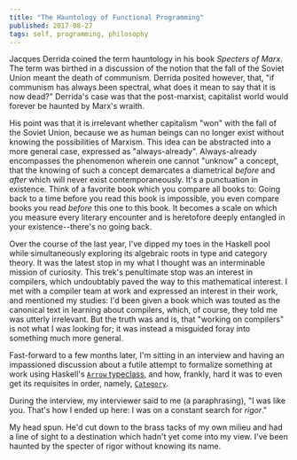 ```yaml
---
title: "The Hauntology of Functional Programming"
published: 2017-08-27
tags: self, programming, philosophy
---
```


Jacques Derrida coined the term hauntology in his book _Specters of
Marx_. The term was birthed in a discussion of the notion that the
fall of the Soviet Union meant the death of communism. Derrida posited
however, that, "if communism has always been spectral, what does it
mean to say that it is now dead?" Derrida's case was that the
post-marxist, capitalist world would forever be haunted by Marx's
wraith.

His point was that it is irrelevant whether capitalism "won" with the
fall of the Soviet Union, because we as human beings can no longer
exist without knowing the possibilities of Marxism.  This idea can be
abstracted into a more general case, expressed as "always-already".
Always-already encompasses the phenomenon wherein one cannot "unknow"
a concept, that the knowing of such a concept demarcates a diametrical
_before_ and _after_ which will never exist contemporaneously. It's a
punctuation in existence.  Think of a favorite book which you compare
all books to: Going back to a time before you read this book is
impossible, you even compare books you read _before_ this one to this
book.  It becomes a scale on which you measure every literary
encounter and is heretofore deeply entangled in your
existence--there's no going back.

Over the course of the last year, I've dipped my toes in the Haskell
pool while simultaneously exploring its algebraic roots in type and
category theory. It was the latest stop in my what I thought was an
interminable mission of curiosity.  This trek's penultimate stop was
an interest in compilers, which undoubtably paved the way to this
mathematical interest. I met with a compiler team at work and
expressed an interest in their work, and mentioned my studies: I'd
been given a book which was touted as the canonical text in learning
about compilers, which, of course, they told me was utterly
irrelevant. But the truth was and is, that "working on compilers" is
not what I was looking for; it was instead a misguided foray into
something much more general.

Fast-forward to a few months later, I'm sitting in an interview and
having an impassioned discussion about a futile attempt to formalize
something at work using Haskell's [`Arrow`
typeclass](https://www.haskell.org/arrows/), and how, frankly, hard it
was to even get its requisites in order, namely,
[`Category`](https://www.haskell.org/arrows/).

During the interview, my interviewer said to me (a paraphrasing), "I
was like you. That's how I ended up here: I was on a constant search
for _rigor_."

My head spun. He'd cut down to the brass tacks of my own milieu and
had a line of sight to a destination which hadn't yet come into my
view. I've been haunted by the specter of rigor without knowing its
name.
